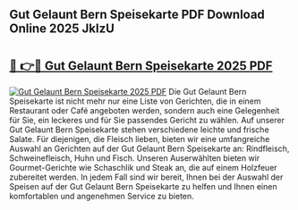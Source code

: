 ## Gut Gelaunt Bern Speisekarte PDF Download Online 2025 JkIzU

# <h2><a href="http://gcacpx5.nevu.top/?p=Gut+Gelaunt+Bern+Speisekarte">🔗 👉🔴 Gut Gelaunt Bern Speisekarte 2025 PDF</a></h2>

[![Gut Gelaunt Bern Speisekarte 2025 PDF](https://i.imgur.com/dBaPXMq.png)](http://gcacpx5.nevu.top/?p=Gut+Gelaunt+Bern+Speisekarte)
Die Gut Gelaunt Bern Speisekarte ist nicht mehr nur eine Liste von Gerichten, die in einem Restaurant oder Café angeboten werden, sondern auch eine Gelegenheit für Sie, ein leckeres und für Sie passendes Gericht zu wählen. Auf unserer Gut Gelaunt Bern Speisekarte stehen verschiedene leichte und frische Salate. Für diejenigen, die Fleisch lieben, bieten wir eine umfangreiche Auswahl an Gerichten auf der Gut Gelaunt Bern Speisekarte an: Rindfleisch, Schweinefleisch, Huhn und Fisch. Unseren Auserwählten bieten wir Gourmet-Gerichte wie Schaschlik und Steak an, die auf einem Holzfeuer zubereitet werden. In jedem Fall sind wir bereit, Ihnen bei der Auswahl der Speisen auf der Gut Gelaunt Bern Speisekarte zu helfen und Ihnen einen komfortablen und angenehmen Service zu bieten.
